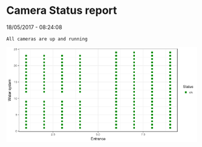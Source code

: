 Camera Status report
================
18/05/2017 - 08:24:08

    All cameras are up and running

![](camreport_files/figure-markdown_github/unnamed-chunk-2-1.png)
